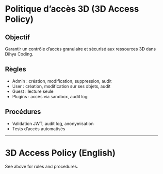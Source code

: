 # Politique d’accès 3D (3D Access Policy)

## Objectif
Garantir un contrôle d’accès granulaire et sécurisé aux ressources 3D dans Dihya Coding.

## Règles
- Admin : création, modification, suppression, audit
- User : création, modification sur ses objets, audit
- Guest : lecture seule
- Plugins : accès via sandbox, audit log

## Procédures
- Validation JWT, audit log, anonymisation
- Tests d’accès automatisés

---

# 3D Access Policy (English)

See above for rules and procedures.
